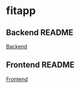 # fitapp

## Backend README
[Backend](https://github.com/artofbw/fitapp/blob/master/backend)


## Frontend README
[Frontend](https://github.com/artofbw/fitapp/blob/master/frontend)